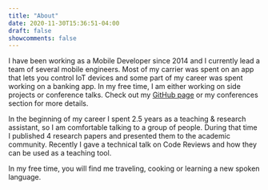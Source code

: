 ```yaml
---
title: "About"
date: 2020-11-30T15:36:51-04:00
draft: false
showcomments: false
---
```


I have been working as a Mobile Developer since 2014 and I currently lead a team of several mobile engineers. Most of my carrier was spent on an app that lets you control IoT devices and some part of my career was spent working on a banking app. In my free time, I am either working on side projects or conference talks. Check out my [GitHub page](http://github.com/anastasovskigoce) or my conferences section for more details.

In the beginning of my career I spent 2.5 years as a teaching & research assistant, so I am comfortable talking to a group of people. During that time I published 4 research papers and presented them to the academic community. Recently I gave a technical talk on Code Reviews and how they can be used as a teaching tool.

In my free time, you will find me traveling, cooking or learning a new spoken language.
